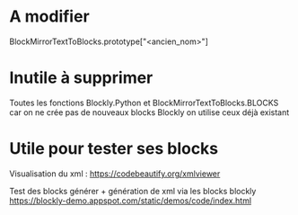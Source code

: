 # A modifier
BlockMirrorTextToBlocks.prototype["<ancien_nom>"]


# Inutile à supprimer
Toutes les fonctions Blockly.Python et BlockMirrorTextToBlocks.BLOCKS car on ne crée pas
de nouveaux blocks Blockly on utilise ceux déjà existant

# Utile pour tester ses blocks
Visualisation du xml :
https://codebeautify.org/xmlviewer

Test des blocks générer + génération de xml via les blocks blockly
https://blockly-demo.appspot.com/static/demos/code/index.html

